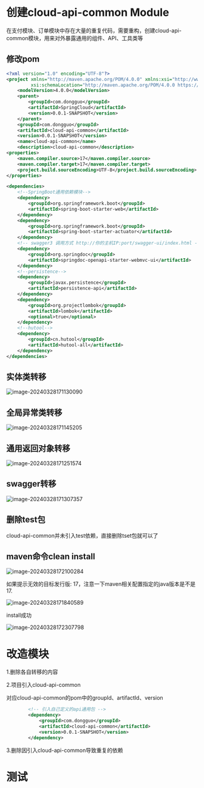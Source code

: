 # 创建cloud-api-common Module

在支付模块、订单模块中存在大量的重复代码，需要重构，创建cloud-api-common模块，用来对外暴露通用的组件、API、工具类等

## 修改pom

```xml
<?xml version="1.0" encoding="UTF-8"?>
<project xmlns="http://maven.apache.org/POM/4.0.0" xmlns:xsi="http://www.w3.org/2001/XMLSchema-instance"
         xsi:schemaLocation="http://maven.apache.org/POM/4.0.0 https://maven.apache.org/xsd/maven-4.0.0.xsd">
    <modelVersion>4.0.0</modelVersion>
    <parent>
        <groupId>com.dongguo</groupId>
        <artifactId>SpringCloud</artifactId>
        <version>0.0.1-SNAPSHOT</version>
    </parent>
    <groupId>com.dongguo</groupId>
    <artifactId>cloud-api-common</artifactId>
    <version>0.0.1-SNAPSHOT</version>
    <name>cloud-api-common</name>
    <description>cloud-api-common</description>
<properties>
    <maven.compiler.source>17</maven.compiler.source>
    <maven.compiler.target>17</maven.compiler.target>
    <project.build.sourceEncoding>UTF-8</project.build.sourceEncoding>
</properties>

<dependencies>
    <!--SpringBoot通用依赖模块-->
    <dependency>
        <groupId>org.springframework.boot</groupId>
        <artifactId>spring-boot-starter-web</artifactId>
    </dependency>
    <dependency>
        <groupId>org.springframework.boot</groupId>
        <artifactId>spring-boot-starter-actuator</artifactId>
    </dependency>
    <!-- swagger3 调用方式 http://你的主机IP:port/swagger-ui/index.html -->
    <dependency>
        <groupId>org.springdoc</groupId>
        <artifactId>springdoc-openapi-starter-webmvc-ui</artifactId>
    </dependency>
    <!--persistence-->
	<dependency>
		<groupId>javax.persistence</groupId>
		<artifactId>persistence-api</artifactId>
	</dependency>
    <dependency>
        <groupId>org.projectlombok</groupId>
        <artifactId>lombok</artifactId>
        <optional>true</optional>
    </dependency>
    <!--hutool-->
    <dependency>
        <groupId>cn.hutool</groupId>
        <artifactId>hutool-all</artifactId>
    </dependency>
</dependencies>
```

## 实体类转移

![image-20240328171130090](F:\note\image\image-20240328171130090.png)

## 全局异常类转移

![image-20240328171145205](F:\note\image\image-20240328171145205.png)

## 通用返回对象转移

![image-20240328171251574](F:\note\image\image-20240328171251574.png)

## swagger转移

![image-20240328171307357](F:\note\image\image-20240328171307357.png)

## 删除test包

cloud-api-common并未引入test依赖，直接删除tset包就可以了

## maven命令clean install

![image-20240328172100284](F:\note\image\image-20240328172100284.png)



如果提示无效的目标发行版: 17，注意一下maven相关配置指定的java版本是不是17.

![image-20240328171840589](F:\note\image\image-20240328171840589.png)

install成功

![image-20240328172307798](F:\note\image\image-20240328172307798.png)



# 改造模块

1.删除各自转移的内容

2.项目引入cloud-api-common

对应cloud-api-common的pom中的groupId、artifactId、version

```xml
		<!-- 引入自己定义的api通用包 -->
		<dependency>
			<groupId>com.dongguo</groupId>
			<artifactId>cloud-api-common</artifactId>
			<version>0.0.1-SNAPSHOT</version>
		</dependency>
```

3.删除因引入cloud-api-common导致重复的依赖

# 测试

